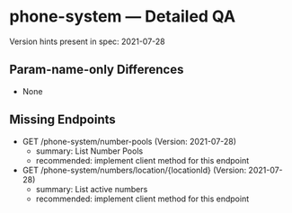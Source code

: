 # phone-system — Detailed QA

Version hints present in spec: 2021-07-28

## Param-name-only Differences
- None

## Missing Endpoints
- GET /phone-system/number-pools (Version: 2021-07-28)
  - summary: List Number Pools
  - recommended: implement client method for this endpoint
- GET /phone-system/numbers/location/{locationId} (Version: 2021-07-28)
  - summary: List active numbers
  - recommended: implement client method for this endpoint
